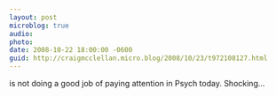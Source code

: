 ```yaml
---
layout: post
microblog: true
audio: 
photo: 
date: 2008-10-22 18:00:00 -0600
guid: http://craigmcclellan.micro.blog/2008/10/23/t972108127.html
---
```

is not doing a good job of paying attention in Psych today.  Shocking...
